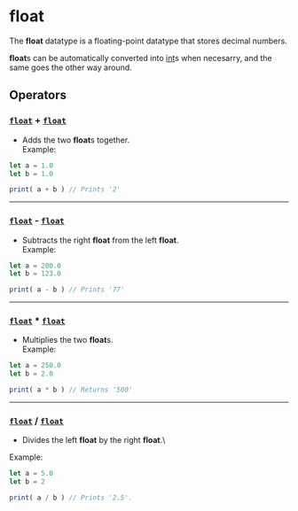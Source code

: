 # float
The **float** datatype is a floating-point datatype that stores decimal numbers.

**float**s can be automatically converted into [int](docs_int.md)s when necesarry, and the same goes the other way around.

## Operators

### [`float`](docs_float.md) + [`float`](docs_float.md)
* Adds the two **float**s together.\
 Example:
 ````js
 let a = 1.0
 let b = 1.0

 print( a + b ) // Prints '2'
 ````

---

### [`float`](docs_float.md) - [`float`](docs_float.md)
* Subtracts the right **float** from the left **float**.\
 Example:
 ````js
 let a = 200.0
 let b = 123.0

 print( a - b ) // Prints '77'
 ````

---

### [`float`](docs_float.md) * [`float`](docs_float.md)
* Multiplies the two **float**s.\
 Example:
 ````js
 let a = 250.0
 let b = 2.0

 print( a * b ) // Returns '500'
 ````

---

### [`float`](docs_float.md) / [`float`](docs_float.md)
* Divides the left **float** by the right **float**.\

 Example:
 ````js
 let a = 5.0
 let b = 2

 print( a / b ) // Prints '2.5'.
 ````

